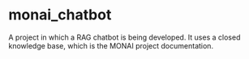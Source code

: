 # monai_chatbot
A project in which a RAG chatbot is being developed. It uses a closed knowledge base, which is the MONAI project documentation.
